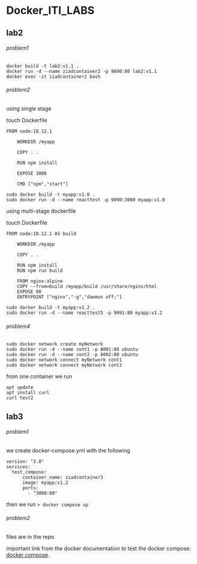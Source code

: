# Docker_ITI_LABS

## lab2

###### problem1 

```
docker build -t lab2:v1.1 . 
docker run -d --name ziadcontainer2 -p 9890:80 lab2:v1.1
docker exec -it ziadcontainer2 bash
```
###### problem2 
using single stage

touch Dockerfile
```
FROM node:18.12.1

	WORKDIR /myapp

	COPY . .

	RUN npm install 

	EXPOSE 3000

    CMD ["npm","start"]
```
```
sudo docker build -t myapp:v1.0 .
sudo docker run -d --name reacttest -p 9090:3000 myapp:v1.0
```

using multi-stage dockerfile

touch Dockerfile
```
FROM node:18.12.1 AS build 

	WORKDIR /myapp

	COPY . .

	RUN npm install 
	RUN npm run build

	FROM nginx:alpine
	COPY --from=build /myapp/build /usr/share/nginx/html
	EXPOSE 80
	ENTRYPOINT ["nginx","-g","daemon off;"]
```
```
sudo docker build -t myapp:v1.2 .
sudo docker run -d --name reacttest5 -p 9091:80 myapp:v1.2
```
###### problem4 

```
sudo docker network create myNetwork
sudo docker run -d --name cont1 -p 8001:80 ubuntu
sudo docker run -d --name cont2 -p 8002:80 ubuntu
sudo docker network connect myNetwork cont1
sudo docker network connect myNetwork cont2
```
from one container we run
```
apt update
apt install curl
curl test2
```

## lab3
###### problem1 

we create docker-compose.yml with the following
```
version: "3.8"
services:
  test_compose:
      container_name: ziadcontainer3
      image: myapp:v1.2
      ports:
        - "3000:80"
```
then we run `> docker compose up`

###### problem2
files are in the repo 


important link from the docker documentation to test the docker compose:
[docker compose](https://docs.docker.com/compose/gettingstarted/).

